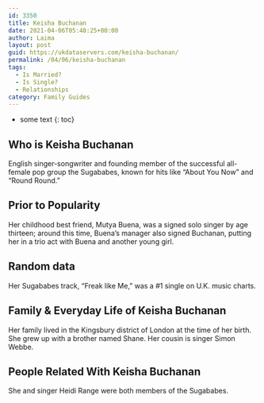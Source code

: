 ```yaml
---
id: 3350
title: Keisha Buchanan
date: 2021-04-06T05:48:25+00:00
author: Laima
layout: post
guid: https://ukdataservers.com/keisha-buchanan/
permalink: /04/06/keisha-buchanan
tags:
  - Is Married?
  - Is Single?
  - Relationships
category: Family Guides
---
```


* some text
{: toc}


## Who is Keisha Buchanan
                  
                  
                  
English singer-songwriter and founding member of the successful all-female pop group the Sugababes, known for hits like &#8220;About You Now&#8221; and &#8220;Round Round.&#8221;
                  
              
            
              
            
                
                
                
## Prior to Popularity
                  
                  
                  
Her childhood best friend, Mutya Buena, was a signed solo singer by age thirteen; around this time, Buena&#8217;s manager also signed Buchanan, putting her in a trio act with Buena and another young girl.
                  
              
            
              
            
                
                
                
## Random data
                  
                  
                  
Her Sugababes track, &#8220;Freak like Me,&#8221; was a #1 single on U.K. music charts.
                  
              
            
              
            
                
                
                
## Family & Everyday Life of Keisha Buchanan
                  
                  
                  
Her family lived in the Kingsbury district of London at the time of her birth. She grew up with a brother named Shane. Her cousin is singer Simon Webbe.
                  
              
            
              
            
                
                
                
## People Related With Keisha Buchanan
                  
                  
                  
She and singer Heidi Range were both members of the Sugababes.
                  
              
            
              
            
                
              
            
              
              
            
            
              
            
          
          
          